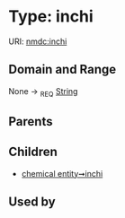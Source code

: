 
# Type: inchi




URI: [nmdc:inchi](https://microbiomedata/meta/inchi)


## Domain and Range

None ->  <sub>REQ</sub> [String](types/String.md)

## Parents


## Children

 *  [chemical entity➞inchi](chemical_entity_inchi.md)

## Used by

